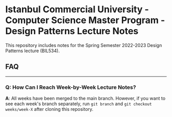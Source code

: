 # Istanbul Commercial University - Computer Science Master Program - Design Patterns Lecture Notes

This repository includes notes for the Spring Semester 2022-2023 Design Patterns lecture (BIL534).

## FAQ

---

### Q: How Can I Reach Week-by-Week Lecture Notes?

**A**: All weeks have been merged to the main branch. However, if you want to see each week's branch separately, run ```git branch``` and ```git checkout weeks/week-X``` after cloning this repository.
